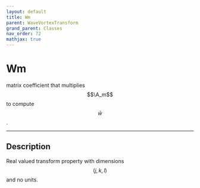 ```yaml
---
layout: default
title: Wm
parent: WaveVortexTransform
grand_parent: Classes
nav_order: 72
mathjax: true
---
```


#  Wm

matrix coefficient that multiplies $$\A_m$$ to compute $$\bar{w}$$.


---

## Description
Real valued transform property with dimensions $$(j,k,l)$$ and no units.

